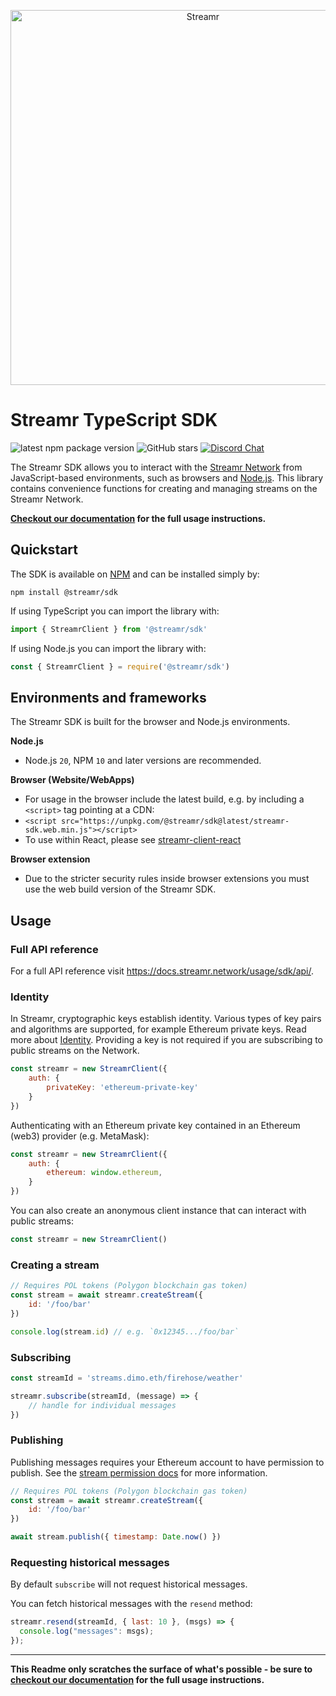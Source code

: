 <p align="center">
  <a href="https://streamr.network">
    <img alt="Streamr" src="https://raw.githubusercontent.com/streamr-dev/network-monorepo/main/packages/client/readme-header.png" width="600" />
  </a>
</p>

<h1 align="left">
  Streamr TypeScript SDK
</h1>

![latest npm package version](https://img.shields.io/npm/v/@streamr/sdk?label=latest)
![GitHub stars](https://img.shields.io/github/stars/streamr-dev/network-monorepo?style=social)
[![Discord Chat](https://img.shields.io/discord/801574432350928907.svg?label=Discord&logo=Discord&colorB=7289da)](https://discord.gg/FVtAph9cvz)

The Streamr SDK allows you to interact with the [Streamr Network](https://streamr.network) from JavaScript-based environments, such as browsers and [Node.js](https://nodejs.org). This library contains convenience functions for creating and managing streams on the Streamr Network.

**[Checkout our documentation](https://docs.streamr.network) for the full usage instructions.**

## Quickstart
The SDK is available on [NPM](https://www.npmjs.com/package/@streamr/sdk) and can be installed simply by:

```
npm install @streamr/sdk
```

If using TypeScript you can import the library with:
```js
import { StreamrClient } from '@streamr/sdk'
```
If using Node.js you can import the library with:

```js
const { StreamrClient } = require('@streamr/sdk')
```

## Environments and frameworks
The Streamr SDK is built for the browser and Node.js environments. 

**Node.js**
- Node.js `20`, NPM `10` and later versions are recommended.

**Browser (Website/WebApps)**
- For usage in the browser include the latest build, e.g. by including a `<script>` tag pointing at a CDN:
- `<script src="https://unpkg.com/@streamr/sdk@latest/streamr-sdk.web.min.js"></script>`
- To use within React, please see [streamr-client-react](https://github.com/streamr-dev/streamr-client-react)

**Browser extension**
- Due to the stricter security rules inside browser extensions you must use the web build version of the Streamr SDK.

## Usage

### Full API reference
For a full API reference visit https://docs.streamr.network/usage/sdk/api/.

### Identity
In Streamr, cryptographic keys establish identity. Various types of key pairs and algorithms are supported, for example Ethereum private keys. Read more about [Identity](https://docs.streamr.network/usage/identity). Providing a key is not required if you are subscribing to public streams on the Network.

```js
const streamr = new StreamrClient({
    auth: {
        privateKey: 'ethereum-private-key'
    }
})
```

Authenticating with an Ethereum private key contained in an Ethereum (web3) provider (e.g. MetaMask):
```js
const streamr = new StreamrClient({
    auth: {
        ethereum: window.ethereum,
    }
})
```

You can also create an anonymous client instance that can interact with public streams:
```js
const streamr = new StreamrClient()
```

### Creating a stream
```js
// Requires POL tokens (Polygon blockchain gas token)
const stream = await streamr.createStream({
    id: '/foo/bar'
})

console.log(stream.id) // e.g. `0x12345.../foo/bar`
```

### Subscribing
```js
const streamId = 'streams.dimo.eth/firehose/weather'

streamr.subscribe(streamId, (message) => {
    // handle for individual messages
})

```
### Publishing
Publishing messages requires your Ethereum account to have permission to publish. See the [stream permission docs](https://docs.streamr.network/usage/streams/permissions) for more information.

```js
// Requires POL tokens (Polygon blockchain gas token)
const stream = await streamr.createStream({
    id: '/foo/bar'
})

await stream.publish({ timestamp: Date.now() })
```

### Requesting historical messages
By default `subscribe` will not request historical messages.

You can fetch historical messages with the `resend` method:
```js
streamr.resend(streamId, { last: 10 }, (msgs) => {
  console.log("messages": msgs);
});
```

___

**This Readme only scratches the surface of what's possible - be sure to [checkout our documentation](https://docs.streamr.network) for the full usage instructions.**
